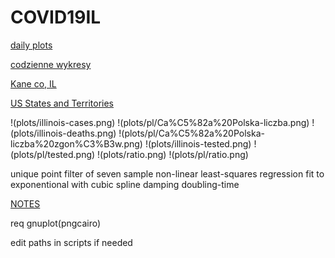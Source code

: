# COVID19IL

[daily plots](https://msliczniak.github.io/COVID19IL/plots/index.html)

[codzienne wykresy](https://msliczniak.github.io/COVID19IL/plots/pl/index.html)

[Kane co, IL](https://msliczniak.github.io/COVID19IL/plots/kane/index.html)


[US States and Territories](https://msliczniak.github.io/COVID19IL/plots/us/index.html)

!(plots/illinois-cases.png)
!(plots/pl/Ca%C5%82a%20Polska-liczba.png)
!(plots/illinois-deaths.png)
!(plots/pl/Ca%C5%82a%20Polska-liczba%20zgon%C3%B3w.png)
!(plots/illinois-tested.png)
!(plots/pl/tested.png)
!(plots/ratio.png)
!(plots/pl/ratio.png)

unique point filter of
seven sample non-linear least-squares regression fit to exponentional with cubic
spline damping doubling-time

[NOTES](NOTES.txt)

req gnuplot(pngcairo)

edit paths in scripts if needed
